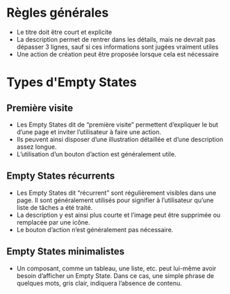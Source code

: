 # Règles générales

- Le titre doit être court et explicite
- La description permet de rentrer dans les détails, mais ne devrait pas dépasser 3 lignes, sauf si ces informations sont jugées vraiment utiles
- Une action de création peut être proposée lorsque cela est nécessaire

# Types d'Empty States

## Première visite

- Les Empty States dit de “première visite” permettent d’expliquer le but d’une page et inviter l’utilisateur à faire une action.
- Ils peuvent ainsi disposer d’une illustration détaillée et d’une description assez longue.
- L’utilisation d’un bouton d’action est généralement utile.

## Empty States récurrents

- Les Empty States dit “récurrent” sont régulièrement visibles dans une page. Il sont généralement utilisés pour signifier à l’utilisateur qu’une liste de tâches a été traité.
- La description y est ainsi plus courte et l’image peut être supprimée ou remplacée par une icône.
- Le bouton d’action n’est généralement pas nécessaire.

## Empty States minimalistes

- Un composant, comme un tableau, une liste, etc. peut lui-même avoir besoin d’afficher un Empty State. Dans ce cas, une simple phrase de quelques mots, gris clair, indiquera l’absence de contenu.
